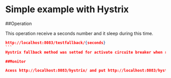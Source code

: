 Simple example with Hystrix
==========================

##Operation

This operation receive a seconds number and it sleep during this time.
````json
http://localhost:8083/testfallback/{seconds} 
```
Hystrix fallback method was setted for activate circuite breaker when response's time exceed 5 seconds.

##Monitor

Acess http://localhost:8083/hystrix/ and put http://localhost:8083/hystrix.stream.
